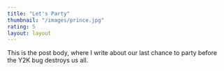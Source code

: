 ```yaml
---
title: "Let's Party"
thumbnail: "/images/prince.jpg"
rating: 5
layout: layout
---
```


This is the post body, where I write about our last chance to party before the Y2K bug destroys us all.